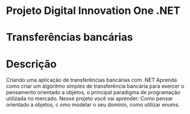 # Projeto Digital Innovation One .NET
# Transferências bancárias

# Descrição
Criando uma aplicação de transferências bancárias com .NET
Aprenda como criar um algoritmo simples de transferência bancária para exercer o pensamento orientado a objetos, o 
principal paradigma de programação utilizada no mercado. Nesse projeto você vai aprender: Como pensar orientado a objetos, c
omo modelar o seu domínio, como utilizar enums.

